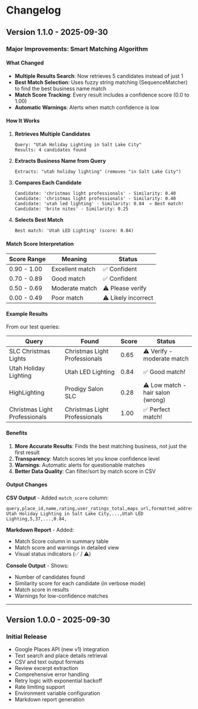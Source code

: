 # Changelog

## Version 1.1.0 - 2025-09-30

### Major Improvements: Smart Matching Algorithm

#### What Changed
- **Multiple Results Search**: Now retrieves 5 candidates instead of just 1
- **Best Match Selection**: Uses fuzzy string matching (SequenceMatcher) to find the best business name match
- **Match Score Tracking**: Every result includes a confidence score (0.0 to 1.00)
- **Automatic Warnings**: Alerts when match confidence is low

#### How It Works

1. **Retrieves Multiple Candidates**
   ```
   Query: "Utah Holiday Lighting in Salt Lake City"
   Results: 4 candidates found
   ```

2. **Extracts Business Name from Query**
   ```
   Extracts: "utah holiday lighting" (removes "in Salt Lake City")
   ```

3. **Compares Each Candidate**
   ```
   Candidate: 'christmas light professionals' - Similarity: 0.40
   Candidate: 'christmas light professionals' - Similarity: 0.40
   Candidate: 'utah led lighting' - Similarity: 0.84  ← Best match!
   Candidate: 'brite nites' - Similarity: 0.25
   ```

4. **Selects Best Match**
   ```
   Best match: 'Utah LED Lighting' (score: 0.84)
   ```

#### Match Score Interpretation

| Score Range | Meaning | Status |
|-------------|---------|--------|
| 0.90 - 1.00 | Excellent match | ✅ Confident |
| 0.70 - 0.89 | Good match | ✅ Confident |
| 0.50 - 0.69 | Moderate match | ⚠️ Please verify |
| 0.00 - 0.49 | Poor match | ⚠️ Likely incorrect |

#### Example Results

From our test queries:

| Query | Found | Score | Status |
|-------|-------|-------|--------|
| SLC Christmas Lights | Christmas Light Professionals | 0.65 | ⚠️ Verify - moderate match |
| Utah Holiday Lighting | Utah LED Lighting | 0.84 | ✅ Good match! |
| HighLighting | Prodigy Salon SLC | 0.28 | ⚠️ Low match - hair salon (wrong) |
| Christmas Light Professionals | Christmas Light Professionals | 1.00 | ✅ Perfect match! |

#### Benefits

1. **More Accurate Results**: Finds the best matching business, not just the first result
2. **Transparency**: Match scores let you know confidence level
3. **Warnings**: Automatic alerts for questionable matches
4. **Better Data Quality**: Can filter/sort by match score in CSV

#### Output Changes

**CSV Output** - Added `match_score` column:
```csv
query,place_id,name,rating,user_ratings_total,maps_url,formatted_address,match_score,error
Utah Holiday Lighting in Salt Lake City,...,Utah LED Lighting,5,37,...,0.84,
```

**Markdown Report** - Added:
- Match Score column in summary table
- Match score and warnings in detailed view
- Visual status indicators (✅ / ⚠️)

**Console Output** - Shows:
- Number of candidates found
- Similarity score for each candidate (in verbose mode)
- Match score in results
- Warnings for low-confidence matches

---

## Version 1.0.0 - 2025-09-30

### Initial Release

- Google Places API (new v1) integration
- Text search and place details retrieval
- CSV and text output formats
- Review excerpt extraction
- Comprehensive error handling
- Retry logic with exponential backoff
- Rate limiting support
- Environment variable configuration
- Markdown report generation


